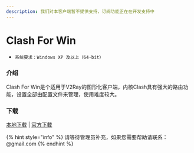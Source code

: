 ```yaml
---
description: 我们对本客户端暂不提供支持，订阅功能正在在开发支持中
---
```


# Clash For Win

* `系统要求：Windows XP 及以上（64-bit）`

### 介绍

Clash For Win是个适用于V2Ray的图形化客户端，内核Clash具有强大的路由功能，设置全部由配置文件来管理，使用难度较大。

### 下载

[本地下载](https://bmxcloud.cc/dl.php?type=d&id=11) \| [官方下载](https://github.com/Fndroid/clash_for_windows_pkg/releases/download/0.5.8/Clash.for.Windows-0.5.8-win.zip)

{% hint style="info" %}
请等待管理员补充，如果您需要帮助请联系：@gmail.com
{% endhint %}

